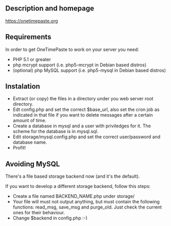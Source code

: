 Description and homepage
------------------------

https://onetimepaste.org

Requirements
------------
In order to get OneTimePaste to work on your server you need:

- PHP 5.1 or greater
- php mcrypt support (i.e. php5-mcrypt in Debian based distros)
- (optional) php MySQL support (i.e. php5-mysql in Debian based distros)

Instalation
-----------
- Extract (or copy) the files in a directory under you web server root
  directory.
- Edt config.php and set the correct $base_url, also set the cron job as
  indicated in that file if you want to delete messages after a certain amount
  of time.
- Create a database in mysql and a user with priviledges for it. The scheme for
  the database is in mysql.sql.
- Edit storage/mysql.config.php and set the correct user/password and database
  name.
- Profit!

Avoiding MySQL
--------------

There's a file based storage backend now (and it's the default).

If you want to develop a different storage backend, follow this steps:
- Create a file named BACKEND_NAME.php under storage/
- Your file will must not output anything, but must contain the following
  functions: read_msg, save_msg and purge_old. Just check the current ones for
  their behaviour.
- Change $backend in config.php :-)
